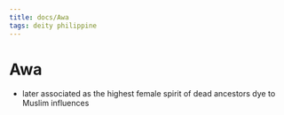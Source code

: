 ```yaml
---
title: docs/Awa
tags: deity philippine
---
```


# Awa
- later associated as the highest female spirit of dead ancestors dye to Muslim influences